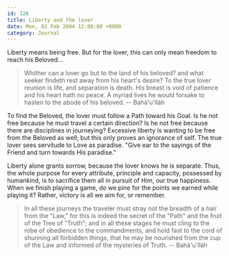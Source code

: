 ```yaml
---
id: 126
title: Liberty and the lover
date: Mon, 02 Feb 2004 12:00:00 +0000
category: Journal
---
```


Liberty means being free.  But for the lover, this can only mean freedom
to reach his Beloved...

> Whither can a lover go but to the land of his beloved? and what seeker
> findeth rest away from his heart's desire?  To the true lover reunion
> is life, and separation is death. His breast is void of patience and
> his heart hath no peace.  A myriad lives he would forsake to hasten to
> the abode of his beloved. -- Bahá'u'lláh

To find the Beloved, the lover must follow a Path toward his Goal.  Is
he not free because he must travel a certain direction?  Is he not free
because there are disciplines in journeying?  Excessive liberty is
wanting to be free from the Beloved as well; but this only proves an
ignorance of self.  The true lover sees servitude to Love as paradise.
"Give ear to the sayings of the Friend and turn towards His paradise."

Liberty alone grants sorrow, because the lover knows he is separate.
Thus, the whole purpose for every attribute, principle and capacity,
possessed by humankind, is to sacrifice them all in pursuit of Him, our
true happiness.  When we finish playing a game, do we pine for the
points we earned while playing it?  Rather, victory is all we aim for,
or remember.

> In all these journeys the traveler must stray not the breadth of a
> hair from the "Law," for this is indeed the secret of the "Path" and
> the fruit of the Tree of "Truth"; and in all these stages he must
> cling to the robe of obedience to the commandments, and hold fast to
> the cord of shunning all forbidden things, that he may be nourished
> from the cup of the Law and informed of the mysteries of Truth. --
> Bahá'u'lláh


